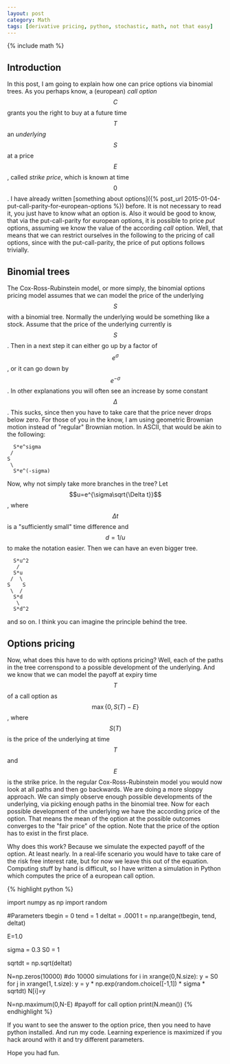 ```yaml
---
layout: post
category: Math
tags: [derivative pricing, python, stochastic, math, not that easy]
---
```

{% include math %}

## Introduction
In this post, I am going to explain how one can price options via
binomial trees.
As you perhaps know, a (european) _call_ _option_ $$C$$ grants you the
right to buy at a future time $$T$$ an _underlying_ $$S$$ at a price
$$E$$, called _strike_ _price_, which is known at time $$0$$.
I have already written
[something about options]({% post_url 2015-01-04-put-call-parity-for-european-options %})
before.
It is not necessary to read it, you just have to know what an option
is. Also it would be good to know, that via the put-call-parity for
european options, it is possible to price _put_ options, assuming we know
the value of the according _call_ option.
Well, that means that we can restrict ourselves in the following to
the pricing of call options, since with the put-call-parity, the price
of put options follows trivially.

## Binomial trees
The Cox-Ross-Rubinstein model, or more simply, the binomial options
pricing model assumes that we can model the price of the underlying
$$S$$ with a binomial tree.
Normally the underlying would be something like a stock.
Assume that the price of the underlying currently is $$S$$. Then in a
next step it can either go up by a factor of $$e^\sigma$$, or it can
go down by $$e^{-\sigma}$$. In other explanations you will often see
an increase by some constant $$\Delta$$. This sucks, since then you
have to take care that the price never drops below zero. For those of
you in the know, I am using geometric Brownian motion instead of
"regular" Brownian motion.
In ASCII, that would be akin to the following:

      S*e^sigma
     /
    S
     \
      S*e^(-sigma)


Now, why not simply take more branches in the tree? Let
$$u=e^{\sigma\sqrt{\Delta t}}$$, where $$\Delta t$$ is a "sufficiently
small" time difference and $$d=1/u$$ to make the notation
easier. Then we can have an even bigger tree.

      S*u^2
       /
      S*u
     /  \
    S    S
     \  /
      S*d
       \
      S*d^2

and so on. I think you can imagine the principle behind the tree.

## Options pricing
Now, what does this have to do with options pricing? Well, each of the
paths in the tree correnspond to a possible development of the
underlying. And we know that we can model the payoff at expiry time
$$T$$ of a call option as $$\max\{ 0, S(T)-E\}$$, where $$S(T)$$ is
the price of the underlying at time $$T$$ and $$E$$ is the strike
price. In the regular Cox-Ross-Rubinstein model you would now look at
all paths and then go backwards.
We are doing a more sloppy approach.
We can simply observe enough possible developments of the
underlying, via picking enough paths in the binomial tree. Now for
each possible development of the underlying we have the according
price of the option. That means the mean of the option at the possible
outcomes converges to the "fair price" of the option. Note that the
price of the option has to exist in the first place.

Why does this work? Because we simulate the expected payoff of the option.
At least nearly. In a real-life scenario you would have to take care
of the risk free interest rate, but for now we leave this out of the
equation.
Computing stuff by hand is difficult, so I have written a simulation
in Python which computes the price of a european call option.

{% highlight python %}

import numpy as np
import random
 
#Parameters
tbegin = 0
tend = 1
deltat = .0001
t = np.arange(tbegin, tend, deltat)

E=1.0

sigma = 0.3
S0 = 1

sqrtdt = np.sqrt(deltat)

N=np.zeros(10000) #do 10000 simulations
for i in xrange(0,N.size):
  y = S0
  for j in xrange(1, t.size):
      y = y * np.exp(random.choice([-1,1]) * sigma * sqrtdt)
  N[i]=y

N=np.maximum(0,N-E) #payoff for call option
print(N.mean())
{% endhighlight %}

If you want to see the answer to the option price, then you need to have
python installed. And run my code. Learning experience is maximized if
you hack around with it and try different parameters.

Hope you had fun.
